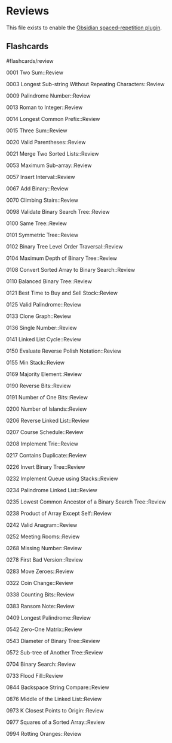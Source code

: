 # Reviews

This file exists to enable the [Obsidian spaced-repetition plugin](https://github.com/st3v3nmw/obsidian-spaced-repetition).

## Flashcards

#flashcards/review

0001 Two Sum::Review

0003 Longest Sub-string Without Repeating Characters::Review

0009 Palindrome Number::Review

0013 Roman to Integer::Review

0014 Longest Common Prefix::Review

0015 Three Sum::Review

0020 Valid Parentheses::Review

0021 Merge Two Sorted Lists::Review

0053 Maximum Sub-array::Review

0057 Insert Interval::Review

0067 Add Binary::Review

0070 Climbing Stairs::Review

0098 Validate Binary Search Tree::Review

0100 Same Tree::Review

0101 Symmetric Tree::Review

0102 Binary Tree Level Order Traversal::Review

0104 Maximum Depth of Binary Tree::Review

0108 Convert Sorted Array to Binary Search::Review

0110 Balanced Binary Tree::Review

0121 Best Time to Buy and Sell Stock::Review

0125 Valid Palindrome::Review

0133 Clone Graph::Review

0136 Single Number::Review

0141 Linked List Cycle::Review

0150 Evaluate Reverse Polish Notation::Review

0155 Min Stack::Review

0169 Majority Element::Review

0190 Reverse Bits::Review

0191 Number of One Bits::Review

0200 Number of Islands::Review

0206 Reverse Linked List::Review

0207 Course Schedule::Review

0208 Implement Trie::Review

0217 Contains Duplicate::Review

0226 Invert Binary Tree::Review

0232 Implement Queue using Stacks::Review

0234 Palindrome Linked List::Review

0235 Lowest Common Ancestor of a Binary Search Tree::Review

0238 Product of Array Except Self::Review

0242 Valid Anagram::Review

0252 Meeting Rooms::Review

0268 Missing Number::Review

0278 First Bad Version::Review

0283 Move Zeroes::Review

0322 Coin Change::Review

0338 Counting Bits::Review

0383 Ransom Note::Review

0409 Longest Palindrome::Review

0542 Zero-One Matrix::Review

0543 Diameter of Binary Tree::Review

0572 Sub-tree of Another Tree::Review

0704 Binary Search::Review

0733 Flood Fill::Review

0844 Backspace String Compare::Review

0876 Middle of the Linked List::Review

0973 K Closest Points to Origin::Review

0977 Squares of a Sorted Array::Review

0994 Rotting Oranges::Review

